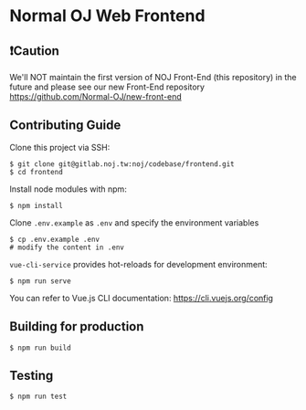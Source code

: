 # Normal OJ Web Frontend

## ❗️Caution

We'll NOT maintain the first version of NOJ Front-End (this repository) in the future and please see our new Front-End repository https://github.com/Normal-OJ/new-front-end

## Contributing Guide

Clone this project via SSH:

```shell
$ git clone git@gitlab.noj.tw:noj/codebase/frontend.git
$ cd frontend
```

Install node modules with npm:

```shell
$ npm install
```

Clone `.env.example` as `.env` and specify the environment variables

```shell
$ cp .env.example .env
# modify the content in .env
```

`vue-cli-service` provides hot-reloads for development environment:

```shell
$ npm run serve
```

You can refer to Vue.js CLI documentation: https://cli.vuejs.org/config

## Building for production

```shell
$ npm run build
```

## Testing

```shell
$ npm run test
```
